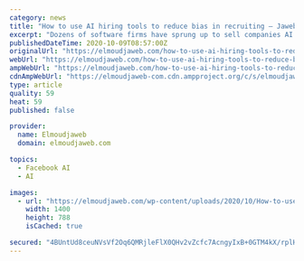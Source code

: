 ```yaml
---
category: news
title: "How to use AI hiring tools to reduce bias in recruiting – Jaweb"
excerpt: "Dozens of software firms have sprung up to sell companies AI recruitment tools, which they promise will cut bias out of their clients’ hiring processes. In promotional materials and press releases, they argue that human recruiters are irredeemably biased while machines are objective,"
publishedDateTime: 2020-10-09T08:57:00Z
originalUrl: "https://elmoudjaweb.com/how-to-use-ai-hiring-tools-to-reduce-bias-in-recruiting-jaweb/"
webUrl: "https://elmoudjaweb.com/how-to-use-ai-hiring-tools-to-reduce-bias-in-recruiting-jaweb/"
ampWebUrl: "https://elmoudjaweb.com/how-to-use-ai-hiring-tools-to-reduce-bias-in-recruiting-jaweb/?amp"
cdnAmpWebUrl: "https://elmoudjaweb-com.cdn.ampproject.org/c/s/elmoudjaweb.com/how-to-use-ai-hiring-tools-to-reduce-bias-in-recruiting-jaweb/?amp"
type: article
quality: 59
heat: 59
published: false

provider:
  name: Elmoudjaweb
  domain: elmoudjaweb.com

topics:
  - Facebook AI
  - AI

images:
  - url: "https://elmoudjaweb.com/wp-content/uploads/2020/10/How-to-use-AI-hiring-tools-to-reduce-bias-in.jpg"
    width: 1400
    height: 788
    isCached: true

secured: "4BUntUd8ceuNVsVf2Oq6QMRjleFlX0QHv2vZcfc7AcngyIxB+0GTM4kX/rplHutJeP1DYF2SWmrEAjAb+48QDcaUnahzqa+EvrwxWnGRAL/R24jxA09muOVCn4bqTgRHv7MT/XWAh1Rlt4tzKNZGZeGYoWhAXsH43DI9eHNlu41jHH0QHpazvOrZ68r3aBOdlHrXgEXmRqflh+GgcrkuCVbFXgKZurNwD1WQJ1KtYnwXJIO24cxBx/ytNO/ykMtlbBs0XTuvt2MQjNOterBOAmqvpzsaLZVU4iUmOyzIXqW1BEPpRWKf799U5Odu1Sx/b7hYDwfFF3fmOBjUkKyBtIS+35CX65UztDIs7AOz51I=;mrt+1Wy28qMNkBlyVi6F7A=="
---
```


